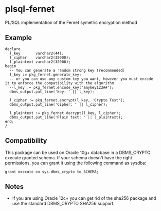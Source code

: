 # plsql-fernet
PL/SQL implementation of the Fernet symetric encryption method

## Example
    declare
      l_key       varchar2(44);
      l_cipher    varchar2(32000);
      l_plaintext varchar2(32000);
    begin
      -- You can generate a random strong key (recommended)
      l_key := pkg_fernet.generate_key;
      -- or you can use any custom key you want, however you must encode it to enforce the compatibility with the algorithm
      --l_key := pkg_fernet.encode_key('anykey123##');
      dbms_output.put_line('key: ' || l_key);

      l_cipher := pkg_fernet.encrypt(l_key, 'Crypto Test');
      dbms_output.put_line('Cipher: ' || l_cipher);

      l_plaintext := pkg_fernet.decrypt(l_key, l_cipher);
      dbms_output.put_line('Plain text: ' || l_plaintext);
    end;
    /

## Compatibility
This package can be used on Oracle 10g+ database in a DBMS_CRYPTO execute granted schema.
If your schema doesn't have the right permissions, you can grant it using the following command as sysdba:

    grant execute on sys.dbms_crypto to SCHEMA;

## Notes
* If you are using Oracle 12c+ you can get rid of the sha256 package and use the standard DBMS_CRYPTO SHA256 support.
